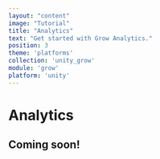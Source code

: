 ```yaml
---
layout: "content"
image: "Tutorial"
title: "Analytics"
text: "Get started with Grow Analytics."
position: 3
theme: 'platforms'
collection: 'unity_grow'
module: 'grow'
platform: 'unity'
---
```


# Analytics

## Coming soon!
